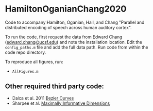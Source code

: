 # HamiltonOganianChang2020
Code to accompany Hamilton, Oganian, Hall, and Chang "Parallel and distributed encoding of speech across human auditory cortex".

To run the code, first request the data from Edward Chang (edward.chang@ucsf.edu) and note the installation location. Edit the `config_paths.m` file and add the full data path. Run code from within the code repo directory.

To reproduce all figures, run:
* `AllFigures.m`

## Other required third party code:
* Dalca et al. 2011 [Bezier Curves](https://github.com/adalca/bezier)
* Sharpee et al. [Maximally Informative Dimensions](https://github.com/sharpee/mid)
